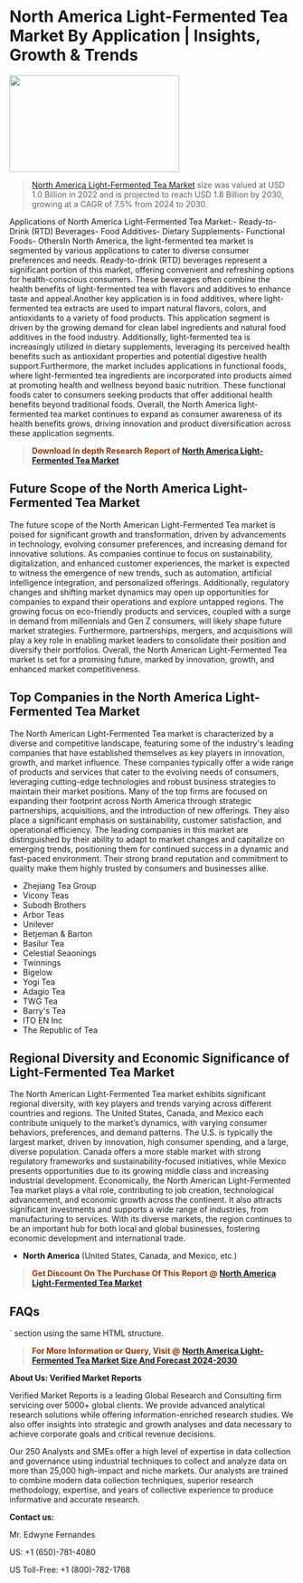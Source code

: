 <p><h1>North America Light-Fermented Tea Market By Application | Insights, Growth & Trends</h1><p><img class="aligncenter size-medium wp-image-105565" src="https://ffe5etoiles.com/wp-content/uploads/2025/01/MST7-300x171.png" alt="" width="300" height="171" /></p><blockquote><p><a href="https://www.verifiedmarketreports.com/download-sample/?rid=453918&utm_source=Github-NA&utm_medium=351" target="_blank">North America Light-Fermented Tea Market</a> size was valued at USD 1.0 Billion in 2022 and is projected to reach USD 1.8 Billion by 2030, growing at a CAGR of 7.5% from 2024 to 2030.</p></blockquote>Applications of North America Light-Fermented Tea Market:- Ready-to-Drink (RTD) Beverages- Food Additives- Dietary Supplements- Functional Foods- OthersIn North America, the light-fermented tea market is segmented by various applications to cater to diverse consumer preferences and needs. Ready-to-drink (RTD) beverages represent a significant portion of this market, offering convenient and refreshing options for health-conscious consumers. These beverages often combine the health benefits of light-fermented tea with flavors and additives to enhance taste and appeal.Another key application is in food additives, where light-fermented tea extracts are used to impart natural flavors, colors, and antioxidants to a variety of food products. This application segment is driven by the growing demand for clean label ingredients and natural food additives in the food industry. Additionally, light-fermented tea is increasingly utilized in dietary supplements, leveraging its perceived health benefits such as antioxidant properties and potential digestive health support.Furthermore, the market includes applications in functional foods, where light-fermented tea ingredients are incorporated into products aimed at promoting health and wellness beyond basic nutrition. These functional foods cater to consumers seeking products that offer additional health benefits beyond traditional foods. Overall, the North America light-fermented tea market continues to expand as consumer awareness of its health benefits grows, driving innovation and product diversification across these application segments.</p><blockquote><p><span style="color: #993300;"><strong>Download In depth Research Report of <a href="https://www.verifiedmarketreports.com/download-sample/?rid=453918&utm_source=Github-NA&utm_medium=351">North America Light-Fermented Tea Market</a></strong></span></p></blockquote><h2>Future Scope of the North America Light-Fermented Tea Market</h2><p>The future scope of the North American Light-Fermented Tea market is poised for significant growth and transformation, driven by advancements in technology, evolving consumer preferences, and increasing demand for innovative solutions. As companies continue to focus on sustainability, digitalization, and enhanced customer experiences, the market is expected to witness the emergence of new trends, such as automation, artificial intelligence integration, and personalized offerings. Additionally, regulatory changes and shifting market dynamics may open up opportunities for companies to expand their operations and explore untapped regions. The growing focus on eco-friendly products and services, coupled with a surge in demand from millennials and Gen Z consumers, will likely shape future market strategies. Furthermore, partnerships, mergers, and acquisitions will play a key role in enabling market leaders to consolidate their position and diversify their portfolios. Overall, the North American Light-Fermented Tea market is set for a promising future, marked by innovation, growth, and enhanced market competitiveness.</p><h2>Top Companies in the North America Light-Fermented Tea Market</h2><p>The North American Light-Fermented Tea market is characterized by a diverse and competitive landscape, featuring some of the industry's leading companies that have established themselves as key players in innovation, growth, and market influence. These companies typically offer a wide range of products and services that cater to the evolving needs of consumers, leveraging cutting-edge technologies and robust business strategies to maintain their market positions. Many of the top firms are focused on expanding their footprint across North America through strategic partnerships, acquisitions, and the introduction of new offerings. They also place a significant emphasis on sustainability, customer satisfaction, and operational efficiency. The leading companies in this market are distinguished by their ability to adapt to market changes and capitalize on emerging trends, positioning them for continued success in a dynamic and fast-paced environment. Their strong brand reputation and commitment to quality make them highly trusted by consumers and businesses alike.</p><p><ul><li>Zhejiang Tea Group </li><li> Vicony Teas </li><li> Subodh Brothers </li><li> Arbor Teas </li><li> Unilever </li><li> Betjeman & Barton </li><li> Basilur Tea </li><li> Celestial Seaonings </li><li> Twinnings </li><li> Bigelow </li><li> Yogi Tea </li><li> Adagio Tea </li><li> TWG Tea </li><li> Barry's Tea </li><li> ITO EN Inc </li><li> The Republic of Tea</li></ul></p><h2>Regional Diversity and Economic Significance of Light-Fermented Tea Market</h2><p>The North American Light-Fermented Tea market exhibits significant regional diversity, with key players and trends varying across different countries and regions. The United States, Canada, and Mexico each contribute uniquely to the market’s dynamics, with varying consumer behaviors, preferences, and demand patterns. The U.S. is typically the largest market, driven by innovation, high consumer spending, and a large, diverse population. Canada offers a more stable market with strong regulatory frameworks and sustainability-focused initiatives, while Mexico presents opportunities due to its growing middle class and increasing industrial development. Economically, the North American Light-Fermented Tea market plays a vital role, contributing to job creation, technological advancement, and economic growth across the continent. It also attracts significant investments and supports a wide range of industries, from manufacturing to services. With its diverse markets, the region continues to be an important hub for both local and global businesses, fostering economic development and international trade.</p><ul> <li><strong>North America</strong> (United States, Canada, and Mexico, etc.)</li></ul><blockquote><p><span style="color: #993300;"><strong>Get Discount On The Purchase Of This Report @ <a href="https://www.verifiedmarketreports.com/ask-for-discount/?rid=453918&utm_source=Github-NA&utm_medium=351">North America Light-Fermented Tea Market</a></strong></span></p></blockquote><h2>FAQs</h2><p>` section using the same HTML structure.</p><blockquote><p><span style="color: #993300;"><strong>For More Information or Query, Visit @ <a href="https://www.verifiedmarketreports.com/product/light-fermented-tea-market/">North America Light-Fermented Tea Market Size And Forecast 2024-2030</a></strong></span></p></blockquote><p><strong>About Us: Verified Market Reports</strong></p><p>Verified Market Reports is a leading Global Research and Consulting firm servicing over 5000+ global clients. We provide advanced analytical research solutions while offering information-enriched research studies. We also offer insights into strategic and growth analyses and data necessary to achieve corporate goals and critical revenue decisions.</p><p>Our 250 Analysts and SMEs offer a high level of expertise in data collection and governance using industrial techniques to collect and analyze data on more than 25,000 high-impact and niche markets. Our analysts are trained to combine modern data collection techniques, superior research methodology, expertise, and years of collective experience to produce informative and accurate research.</p><p><strong>Contact us:</strong></p><p>Mr. Edwyne Fernandes</p><p>US: +1 (650)-781-4080</p><p>US Toll-Free: +1 (800)-782-1768</p>
